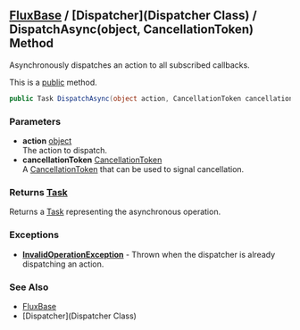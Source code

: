[FluxBase](index) / [Dispatcher](Dispatcher Class) /  DispatchAsync(object, CancellationToken) Method
-----------------------------------------------------------------------------------------------------

Asynchronously dispatches an action to all subscribed callbacks.

This is a [public](https://docs.microsoft.com/dotnet/csharp/language-reference/keywords/public) method.

```c#
public Task DispatchAsync(object action, CancellationToken cancellationToken)
```

### Parameters
* __action__ [object](https://docs.microsoft.com/dotnet/api/system.object)  
The action to dispatch.
* __cancellationToken__ [CancellationToken](https://docs.microsoft.com/dotnet/api/system.threading.cancellationtoken)  
A [CancellationToken](https://docs.microsoft.com/dotnet/api/system.threading.cancellationtoken) that can be used to signal cancellation.

### Returns [Task](https://docs.microsoft.com/dotnet/api/system.threading.tasks.task)
Returns a [Task](https://docs.microsoft.com/dotnet/api/system.threading.tasks.task) representing the asynchronous operation.

### Exceptions
* __[InvalidOperationException](https://docs.microsoft.com/dotnet/api/system.invalidoperationexception)__ - Thrown when the dispatcher is already dispatching an action.

### See Also
* [FluxBase](index)
* [Dispatcher](Dispatcher Class)